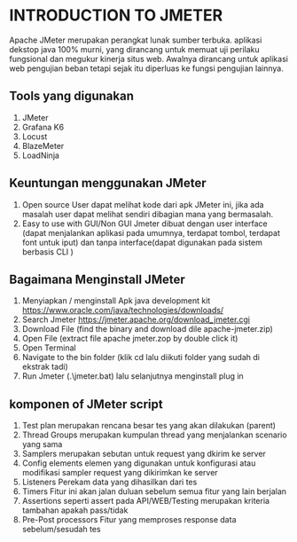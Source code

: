 # INTRODUCTION TO JMETER
  Apache JMeter merupakan perangkat lunak sumber terbuka. aplikasi dekstop java 100% murni, yang dirancang untuk memuat uji perilaku fungsional dan megukur kinerja situs web. Awalnya dirancang untuk aplikasi web pengujian beban tetapi sejak itu diperluas ke fungsi pengujian lainnya.

## Tools yang digunakan 
   1. JMeter
   2. Grafana K6
   3. Locust
   4. BlazeMeter
   5. LoadNinja

## Keuntungan menggunakan JMeter
   1. Open source
      User dapat melihat kode dari apk JMeter ini, jika ada masalah user dapat melihat sendiri dibagian mana yang bermasalah. 
   2. Easy to use with GUI/Non GUI
      Jmeter dibuat dengan user interface (dapat menjalankan aplikasi pada umumnya, terdapat tombol, terdapat font untuk iput) dan tanpa interface(dapat digunakan pada sistem berbasis CLI )

## Bagaimana Menginstall JMeter
   1. Menyiapkan / menginstall Apk java development kit https://www.oracle.com/java/technologies/downloads/
   2. Search Jmeter https://jmeter.apache.org/download_jmeter.cgi
   3. Download File (find the binary and download dile apache-jmeter.zip)
   4. Open File (extract file apache jmeter.zop by double click it)
   5. Open Terminal
   6. Navigate to the bin folder (klik cd lalu diikuti folder yang sudah di ekstrak tadi)
   7. Run Jmeter (.\jmeter.bat)
   lalu selanjutnya menginstall plug in

## komponen of JMeter script
   1. Test plan
      merupakan rencana besar tes yang akan dilakukan (parent)
   2. Thread Groups
      merupakan kumpulan thread yang menjalankan scenario yang sama
   3. Samplers
      merupakan sebutan untuk request yang dkirim ke server
   4. Config elements
      elemen yang digunakan untuk konfigurasi atau modifikasi sampler request yang dikirimkan ke server
   5. Listeners
      Perekam data yang dihasilkan dari tes
   6. Timers
      Fitur ini akan jalan duluan sebelum semua fitur yang lain berjalan
   7. Assertions
   seperti assert pada API/WEB/Testing merupakan kriteria tambahan apakah pass/tidak
   8. Pre-Post processors
   Fitur yang memproses response data sebelum/sesudah tes